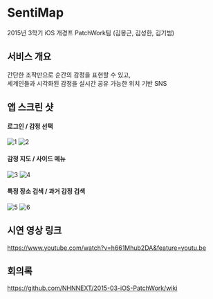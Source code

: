 # SentiMap
2015년 3학기 iOS 개경프 PatchWork팀 (김봉근, 김성한, 김기범)  

## 서비스 개요  
간단한 조작만으로 순간의 감정을 표현할 수 있고,  
세계인들과 시각화된 감정을 실시간 공유 가능한 위치 기반 SNS  

## 앱 스크린 샷  
#### 로그인 / 감정 선택  
![1](https://cloud.githubusercontent.com/assets/12539719/14253621/31959388-fac7-11e5-9cbf-4c9cc8434749.png)
![2](https://cloud.githubusercontent.com/assets/12539719/14253623/31962cc6-fac7-11e5-8bea-90e36070cc83.png)  
#### 감정 지도 / 사이드 메뉴 
![3](https://cloud.githubusercontent.com/assets/12539719/14253624/31968aea-fac7-11e5-9cad-46dbfb1d50a4.png) 
![4](https://cloud.githubusercontent.com/assets/12539719/14253622/3195bc1e-fac7-11e5-8d63-284e0210a3b2.png)  
#### 특정 장소 검색 / 과거 감정 검색
![5](https://cloud.githubusercontent.com/assets/12539719/14253625/31974778-fac7-11e5-8a8a-463571158c28.png)
![6](https://cloud.githubusercontent.com/assets/12539719/14253626/3197f506-fac7-11e5-887e-b6ba7bb09881.png) 

## 시연 영상 링크 
https://www.youtube.com/watch?v=h661Mhub2DA&feature=youtu.be
  
## 회의록   
https://github.com/NHNNEXT/2015-03-iOS-PatchWork/wiki  
